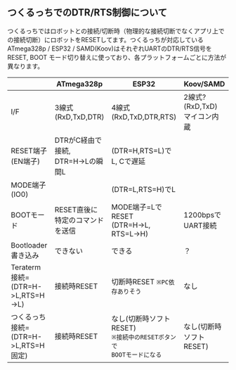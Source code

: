 ## つくるっちでのDTR/RTS制御について
つくるっちではロボットとの接続/切断時（物理的な接続切断でなくアプリ上での接続切断）にロボットをRESETしてます。つくるっちが対応しているATmega328p / ESP32 / SAMD(Koov)はそれぞれUARTのDTR/RTS信号をRESET, BOOT モード切り替えに使っており、各プラットフォームごとに方法が異なります。

| |ATmega328p|ESP32|Koov/SAMD|
|---|---|---|---|
|I/F|3線式 (RxD,TxD,DTR)|4線式 (RxD,TxD,DTR,RTS)|2線式? (RxD,TxD)<br />マイコン内蔵|
|RESET端子(EN端子)|DTRがC経由で接続,<br />DTR=H->Lの瞬間L|(DTR=H,RTS=L)でL, Cで遅延| |
|MODE端子(IO0)| |(DTR=L,RTS=H)でL| |
|BOOTモード|RESET直後に<br />特定のコマンドを送信|MODE端子=LでRESET<br />(DTR=H->L, RTS=L->H)|1200bpsでUART接続|
|Bootloader書き込み|できない|できる|？|
|Teraterm<br />接続=(DTR=H->L,RTS=H->L)|接続時RESET|切断時RESET `※PC依存ありそう`|なし|
|つくるっち<br />接続=(DTR=H->L,RTS=H固定)|接続時RESET|なし(切断時ソフトRESET)<br />`※接続中のRESETボタンで`<br />`BOOTモードになる`|なし(切断時ソフトRESET)|
